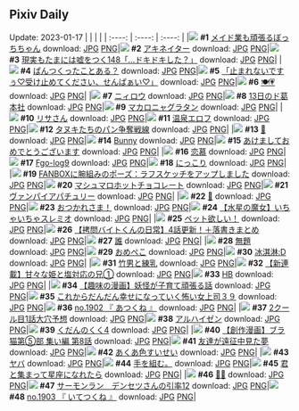 ## Pixiv Daily
Update: 2023-01-17
|      |      |      |
| :----: | :----: | :----: |
|![](https://pixiv.microyu.workers.dev/c/240x480/img-master/img/2023/01/15/00/00/34/104520330_p0_master1200.jpg) **#1** [メイド業も頑張るぼっちちゃん](https://www.pixiv.net/artworks/104520330) download: [JPG](https://pixiv.microyu.workers.dev/img-original/img/2023/01/15/00/00/34/104520330_p0.jpg) [PNG](https://pixiv.microyu.workers.dev/img-original/img/2023/01/15/00/00/34/104520330_p0.png)|![](https://pixiv.microyu.workers.dev/c/240x480/img-master/img/2023/01/15/00/00/51/104520386_p0_master1200.jpg) **#2** [アキネイター](https://www.pixiv.net/artworks/104520386) download: [JPG](https://pixiv.microyu.workers.dev/img-original/img/2023/01/15/00/00/51/104520386_p0.jpg) [PNG](https://pixiv.microyu.workers.dev/img-original/img/2023/01/15/00/00/51/104520386_p0.png)|![](https://pixiv.microyu.workers.dev/c/240x480/img-master/img/2023/01/15/18/00/08/104539909_p0_master1200.jpg) **#3** [現実もたまには嘘をつく148「…ドキドキした？」](https://www.pixiv.net/artworks/104539909) download: [JPG](https://pixiv.microyu.workers.dev/img-original/img/2023/01/15/18/00/08/104539909_p0.jpg) [PNG](https://pixiv.microyu.workers.dev/img-original/img/2023/01/15/18/00/08/104539909_p0.png)|
|![](https://pixiv.microyu.workers.dev/c/240x480/img-master/img/2023/01/16/12/06/30/104562457_p0_master1200.jpg) **#4** [ぱんつくったことある？](https://www.pixiv.net/artworks/104562457) download: [JPG](https://pixiv.microyu.workers.dev/img-original/img/2023/01/16/12/06/30/104562457_p0.jpg) [PNG](https://pixiv.microyu.workers.dev/img-original/img/2023/01/16/12/06/30/104562457_p0.png)|![](https://pixiv.microyu.workers.dev/c/240x480/img-master/img/2023/01/16/08/09/04/104559809_p0_master1200.jpg) **#5** [「止まれないですぅ♡受け止めてください、せんぱぁい♡」](https://www.pixiv.net/artworks/104559809) download: [JPG](https://pixiv.microyu.workers.dev/img-original/img/2023/01/16/08/09/04/104559809_p0.jpg) [PNG](https://pixiv.microyu.workers.dev/img-original/img/2023/01/16/08/09/04/104559809_p0.png)|![](https://pixiv.microyu.workers.dev/c/240x480/img-master/img/2023/01/15/16/48/08/104537918_p0_master1200.jpg) **#6** [🍽️💗](https://www.pixiv.net/artworks/104537918) download: [JPG](https://pixiv.microyu.workers.dev/img-original/img/2023/01/15/16/48/08/104537918_p0.jpg) [PNG](https://pixiv.microyu.workers.dev/img-original/img/2023/01/15/16/48/08/104537918_p0.png)|
|![](https://pixiv.microyu.workers.dev/c/240x480/img-master/img/2023/01/15/04/55/44/104524287_p0_master1200.jpg) **#7** [ニィロウ](https://www.pixiv.net/artworks/104524287) download: [JPG](https://pixiv.microyu.workers.dev/img-original/img/2023/01/15/04/55/44/104524287_p0.jpg) [PNG](https://pixiv.microyu.workers.dev/img-original/img/2023/01/15/04/55/44/104524287_p0.png)|![](https://pixiv.microyu.workers.dev/c/240x480/img-master/img/2023/01/15/14/05/12/104534450_p0_master1200.jpg) **#8** [13日のド葛本社](https://www.pixiv.net/artworks/104534450) download: [JPG](https://pixiv.microyu.workers.dev/img-original/img/2023/01/15/14/05/12/104534450_p0.jpg) [PNG](https://pixiv.microyu.workers.dev/img-original/img/2023/01/15/14/05/12/104534450_p0.png)|![](https://pixiv.microyu.workers.dev/c/240x480/img-master/img/2023/01/15/22/56/23/104549842_p0_master1200.jpg) **#9** [マカロニャグラタン](https://www.pixiv.net/artworks/104549842) download: [JPG](https://pixiv.microyu.workers.dev/img-original/img/2023/01/15/22/56/23/104549842_p0.jpg) [PNG](https://pixiv.microyu.workers.dev/img-original/img/2023/01/15/22/56/23/104549842_p0.png)|
|![](https://pixiv.microyu.workers.dev/c/240x480/img-master/img/2023/01/15/13/40/34/104533961_p0_master1200.jpg) **#10** [リサさん](https://www.pixiv.net/artworks/104533961) download: [JPG](https://pixiv.microyu.workers.dev/img-original/img/2023/01/15/13/40/34/104533961_p0.jpg) [PNG](https://pixiv.microyu.workers.dev/img-original/img/2023/01/15/13/40/34/104533961_p0.png)|![](https://pixiv.microyu.workers.dev/c/240x480/img-master/img/2023/01/15/01/49/55/104523630_p0_master1200.jpg) **#11** [温泉エロフ](https://www.pixiv.net/artworks/104523630) download: [JPG](https://pixiv.microyu.workers.dev/img-original/img/2023/01/15/01/49/55/104523630_p0.jpg) [PNG](https://pixiv.microyu.workers.dev/img-original/img/2023/01/15/01/49/55/104523630_p0.png)|![](https://pixiv.microyu.workers.dev/c/240x480/img-master/img/2023/01/16/00/02/04/104552442_p0_master1200.jpg) **#12** [タヌキたちのパン争奪戦線](https://www.pixiv.net/artworks/104552442) download: [JPG](https://pixiv.microyu.workers.dev/img-original/img/2023/01/16/00/02/04/104552442_p0.jpg) [PNG](https://pixiv.microyu.workers.dev/img-original/img/2023/01/16/00/02/04/104552442_p0.png)|
|![](https://pixiv.microyu.workers.dev/c/240x480/img-master/img/2023/01/15/07/19/08/104527792_p0_master1200.jpg) **#13** [🥺](https://www.pixiv.net/artworks/104527792) download: [JPG](https://pixiv.microyu.workers.dev/img-original/img/2023/01/15/07/19/08/104527792_p0.jpg) [PNG](https://pixiv.microyu.workers.dev/img-original/img/2023/01/15/07/19/08/104527792_p0.png)|![](https://pixiv.microyu.workers.dev/c/240x480/img-master/img/2023/01/15/13/54/58/104523210_p0_master1200.jpg) **#14** [Bunny](https://www.pixiv.net/artworks/104523210) download: [JPG](https://pixiv.microyu.workers.dev/img-original/img/2023/01/15/13/54/58/104523210_p0.jpg) [PNG](https://pixiv.microyu.workers.dev/img-original/img/2023/01/15/13/54/58/104523210_p0.png)|![](https://pixiv.microyu.workers.dev/c/240x480/img-master/img/2023/01/16/00/16/20/104552826_p0_master1200.jpg) **#15** [あけましておめでとうございます](https://www.pixiv.net/artworks/104552826) download: [JPG](https://pixiv.microyu.workers.dev/img-original/img/2023/01/16/00/16/20/104552826_p0.jpg) [PNG](https://pixiv.microyu.workers.dev/img-original/img/2023/01/16/00/16/20/104552826_p0.png)|
|![](https://pixiv.microyu.workers.dev/c/240x480/img-master/img/2023/01/16/00/01/44/104552415_p0_master1200.jpg) **#16** [恋慕](https://www.pixiv.net/artworks/104552415) download: [JPG](https://pixiv.microyu.workers.dev/img-original/img/2023/01/16/00/01/44/104552415_p0.jpg) [PNG](https://pixiv.microyu.workers.dev/img-original/img/2023/01/16/00/01/44/104552415_p0.png)|![](https://pixiv.microyu.workers.dev/c/240x480/img-master/img/2023/01/15/00/08/33/104520866_p0_master1200.jpg) **#17** [Fgo-log9](https://www.pixiv.net/artworks/104520866) download: [JPG](https://pixiv.microyu.workers.dev/img-original/img/2023/01/15/00/08/33/104520866_p0.jpg) [PNG](https://pixiv.microyu.workers.dev/img-original/img/2023/01/15/00/08/33/104520866_p0.png)|![](https://pixiv.microyu.workers.dev/c/240x480/img-master/img/2023/01/16/18/33/21/104568729_p0_master1200.jpg) **#18** [にっこり](https://www.pixiv.net/artworks/104568729) download: [JPG](https://pixiv.microyu.workers.dev/img-original/img/2023/01/16/18/33/21/104568729_p0.jpg) [PNG](https://pixiv.microyu.workers.dev/img-original/img/2023/01/16/18/33/21/104568729_p0.png)|
|![](https://pixiv.microyu.workers.dev/c/240x480/img-master/img/2023/01/16/12/00/07/104562310_p0_master1200.jpg) **#19** [FANBOXに腕組みのポーズ：ラフスケッチをアップしました](https://www.pixiv.net/artworks/104562310) download: [JPG](https://pixiv.microyu.workers.dev/img-original/img/2023/01/16/12/00/07/104562310_p0.jpg) [PNG](https://pixiv.microyu.workers.dev/img-original/img/2023/01/16/12/00/07/104562310_p0.png)|![](https://pixiv.microyu.workers.dev/c/240x480/img-master/img/2023/01/16/22/27/44/104575064_p0_master1200.jpg) **#20** [マシュマロホットチョコレート](https://www.pixiv.net/artworks/104575064) download: [JPG](https://pixiv.microyu.workers.dev/img-original/img/2023/01/16/22/27/44/104575064_p0.jpg) [PNG](https://pixiv.microyu.workers.dev/img-original/img/2023/01/16/22/27/44/104575064_p0.png)|![](https://pixiv.microyu.workers.dev/c/240x480/img-master/img/2023/01/15/00/00/07/104520236_p0_master1200.jpg) **#21** [ヴァンパイアパチュリー](https://www.pixiv.net/artworks/104520236) download: [JPG](https://pixiv.microyu.workers.dev/img-original/img/2023/01/15/00/00/07/104520236_p0.jpg) [PNG](https://pixiv.microyu.workers.dev/img-original/img/2023/01/15/00/00/07/104520236_p0.png)|
|![](https://pixiv.microyu.workers.dev/c/240x480/img-master/img/2023/01/15/00/00/38/104520336_p0_master1200.jpg) **#22** [🎡](https://www.pixiv.net/artworks/104520336) download: [JPG](https://pixiv.microyu.workers.dev/img-original/img/2023/01/15/00/00/38/104520336_p0.jpg) [PNG](https://pixiv.microyu.workers.dev/img-original/img/2023/01/15/00/00/38/104520336_p0.png)|![](https://pixiv.microyu.workers.dev/c/240x480/img-master/img/2023/01/15/22/28/24/104548800_p0_master1200.jpg) **#23** [おつかれさま！](https://www.pixiv.net/artworks/104548800) download: [JPG](https://pixiv.microyu.workers.dev/img-original/img/2023/01/15/22/28/24/104548800_p0.jpg) [PNG](https://pixiv.microyu.workers.dev/img-original/img/2023/01/15/22/28/24/104548800_p0.png)|![](https://pixiv.microyu.workers.dev/c/240x480/img-master/img/2023/01/16/00/22/18/104553230_p0_master1200.jpg) **#24** [【水星の魔女】いちゃいちゃスレミオ](https://www.pixiv.net/artworks/104553230) download: [JPG](https://pixiv.microyu.workers.dev/img-original/img/2023/01/16/00/22/18/104553230_p0.jpg) [PNG](https://pixiv.microyu.workers.dev/img-original/img/2023/01/16/00/22/18/104553230_p0.png)|
|![](https://pixiv.microyu.workers.dev/c/240x480/img-master/img/2023/01/15/00/08/07/104520849_p0_master1200.jpg) **#25** [ペット欲しい！](https://www.pixiv.net/artworks/104520849) download: [JPG](https://pixiv.microyu.workers.dev/img-original/img/2023/01/15/00/08/07/104520849_p0.jpg) [PNG](https://pixiv.microyu.workers.dev/img-original/img/2023/01/15/00/08/07/104520849_p0.png)|![](https://pixiv.microyu.workers.dev/c/240x480/img-master/img/2023/01/15/12/00/29/104532012_p0_master1200.jpg) **#26** [【拷問バイトくんの日常】4話更新！＋落書きまとめ](https://www.pixiv.net/artworks/104532012) download: [JPG](https://pixiv.microyu.workers.dev/img-original/img/2023/01/15/12/00/29/104532012_p0.jpg) [PNG](https://pixiv.microyu.workers.dev/img-original/img/2023/01/15/12/00/29/104532012_p0.png)|![](https://pixiv.microyu.workers.dev/c/240x480/img-master/img/2023/01/15/08/42/11/104528778_p0_master1200.jpg) **#27** [誰](https://www.pixiv.net/artworks/104528778) download: [JPG](https://pixiv.microyu.workers.dev/img-original/img/2023/01/15/08/42/11/104528778_p0.jpg) [PNG](https://pixiv.microyu.workers.dev/img-original/img/2023/01/15/08/42/11/104528778_p0.png)|
|![](https://pixiv.microyu.workers.dev/c/240x480/img-master/img/2023/01/16/00/00/31/104552253_p0_master1200.jpg) **#28** [無題](https://www.pixiv.net/artworks/104552253) download: [JPG](https://pixiv.microyu.workers.dev/img-original/img/2023/01/16/00/00/31/104552253_p0.jpg) [PNG](https://pixiv.microyu.workers.dev/img-original/img/2023/01/16/00/00/31/104552253_p0.png)|![](https://pixiv.microyu.workers.dev/c/240x480/img-master/img/2023/01/15/08/08/04/104528377_p0_master1200.jpg) **#29** [おめぺこ](https://www.pixiv.net/artworks/104528377) download: [JPG](https://pixiv.microyu.workers.dev/img-original/img/2023/01/15/08/08/04/104528377_p0.jpg) [PNG](https://pixiv.microyu.workers.dev/img-original/img/2023/01/15/08/08/04/104528377_p0.png)|![](https://pixiv.microyu.workers.dev/c/240x480/img-master/img/2023/01/15/13/36/45/104533893_p0_master1200.jpg) **#30** [冰淇淋:D](https://www.pixiv.net/artworks/104533893) download: [JPG](https://pixiv.microyu.workers.dev/img-original/img/2023/01/15/13/36/45/104533893_p0.jpg) [PNG](https://pixiv.microyu.workers.dev/img-original/img/2023/01/15/13/36/45/104533893_p0.png)|
|![](https://pixiv.microyu.workers.dev/c/240x480/img-master/img/2023/01/15/18/30/18/104532363_p0_master1200.jpg) **#31** [竹男と練乳](https://www.pixiv.net/artworks/104532363) download: [JPG](https://pixiv.microyu.workers.dev/img-original/img/2023/01/15/18/30/18/104532363_p0.jpg) [PNG](https://pixiv.microyu.workers.dev/img-original/img/2023/01/15/18/30/18/104532363_p0.png)|![](https://pixiv.microyu.workers.dev/c/240x480/img-master/img/2023/01/16/00/01/56/104552432_p0_master1200.jpg) **#32** [【新連載】甘々な姫と塩対応の兄①](https://www.pixiv.net/artworks/104552432) download: [JPG](https://pixiv.microyu.workers.dev/img-original/img/2023/01/16/00/01/56/104552432_p0.jpg) [PNG](https://pixiv.microyu.workers.dev/img-original/img/2023/01/16/00/01/56/104552432_p0.png)|![](https://pixiv.microyu.workers.dev/c/240x480/img-master/img/2023/01/15/00/55/49/104522392_p0_master1200.jpg) **#33** [HB](https://www.pixiv.net/artworks/104522392) download: [JPG](https://pixiv.microyu.workers.dev/img-original/img/2023/01/15/00/55/49/104522392_p0.jpg) [PNG](https://pixiv.microyu.workers.dev/img-original/img/2023/01/15/00/55/49/104522392_p0.png)|
|![](https://pixiv.microyu.workers.dev/c/240x480/img-master/img/2023/01/15/00/02/02/104520536_p0_master1200.jpg) **#34** [【趣味の漫画】妖怪が子育て頑張る話](https://www.pixiv.net/artworks/104520536) download: [JPG](https://pixiv.microyu.workers.dev/img-original/img/2023/01/15/00/02/02/104520536_p0.jpg) [PNG](https://pixiv.microyu.workers.dev/img-original/img/2023/01/15/00/02/02/104520536_p0.png)|![](https://pixiv.microyu.workers.dev/c/240x480/img-master/img/2023/01/16/17/06/35/104566894_p0_master1200.jpg) **#35** [これからだんだん幸せになっていく怖い女上司３９](https://www.pixiv.net/artworks/104566894) download: [JPG](https://pixiv.microyu.workers.dev/img-original/img/2023/01/16/17/06/35/104566894_p0.jpg) [PNG](https://pixiv.microyu.workers.dev/img-original/img/2023/01/16/17/06/35/104566894_p0.png)|![](https://pixiv.microyu.workers.dev/c/240x480/img-master/img/2023/01/15/15/52/04/104536602_p0_master1200.jpg) **#36** [no.1902 『 あつくね 』](https://www.pixiv.net/artworks/104536602) download: [JPG](https://pixiv.microyu.workers.dev/img-original/img/2023/01/15/15/52/04/104536602_p0.jpg) [PNG](https://pixiv.microyu.workers.dev/img-original/img/2023/01/15/15/52/04/104536602_p0.png)|
|![](https://pixiv.microyu.workers.dev/c/240x480/img-master/img/2023/01/15/17/57/29/104539806_p0_master1200.jpg) **#37** [2クール目1話大穴予想](https://www.pixiv.net/artworks/104539806) download: [JPG](https://pixiv.microyu.workers.dev/img-original/img/2023/01/15/17/57/29/104539806_p0.jpg) [PNG](https://pixiv.microyu.workers.dev/img-original/img/2023/01/15/17/57/29/104539806_p0.png)|![](https://pixiv.microyu.workers.dev/c/240x480/img-master/img/2023/01/15/22/04/07/104547985_p0_master1200.jpg) **#38** [アルハイゼン](https://www.pixiv.net/artworks/104547985) download: [JPG](https://pixiv.microyu.workers.dev/img-original/img/2023/01/15/22/04/07/104547985_p0.jpg) [PNG](https://pixiv.microyu.workers.dev/img-original/img/2023/01/15/22/04/07/104547985_p0.png)|![](https://pixiv.microyu.workers.dev/c/240x480/img-master/img/2023/01/16/09/08/43/104560392_p0_master1200.jpg) **#39** [くだんのくく4](https://www.pixiv.net/artworks/104560392) download: [JPG](https://pixiv.microyu.workers.dev/img-original/img/2023/01/16/09/08/43/104560392_p0.jpg) [PNG](https://pixiv.microyu.workers.dev/img-original/img/2023/01/16/09/08/43/104560392_p0.png)|
|![](https://pixiv.microyu.workers.dev/c/240x480/img-master/img/2023/01/16/19/00/17/104569376_p0_master1200.jpg) **#40** [【創作漫画】ブラ猫第⑤部 集い編 第8話](https://www.pixiv.net/artworks/104569376) download: [JPG](https://pixiv.microyu.workers.dev/img-original/img/2023/01/16/19/00/17/104569376_p0.jpg) [PNG](https://pixiv.microyu.workers.dev/img-original/img/2023/01/16/19/00/17/104569376_p0.png)|![](https://pixiv.microyu.workers.dev/c/240x480/img-master/img/2023/01/15/17/00/07/104538232_p0_master1200.jpg) **#41** [友達が遠征中見た夢](https://www.pixiv.net/artworks/104538232) download: [JPG](https://pixiv.microyu.workers.dev/img-original/img/2023/01/15/17/00/07/104538232_p0.jpg) [PNG](https://pixiv.microyu.workers.dev/img-original/img/2023/01/15/17/00/07/104538232_p0.png)|![](https://pixiv.microyu.workers.dev/c/240x480/img-master/img/2023/01/15/00/02/21/104520568_p0_master1200.jpg) **#42** [あくあ色すいせい](https://www.pixiv.net/artworks/104520568) download: [JPG](https://pixiv.microyu.workers.dev/img-original/img/2023/01/15/00/02/21/104520568_p0.jpg) [PNG](https://pixiv.microyu.workers.dev/img-original/img/2023/01/15/00/02/21/104520568_p0.png)|
|![](https://pixiv.microyu.workers.dev/c/240x480/img-master/img/2023/01/15/00/57/47/104522442_p0_master1200.jpg) **#43** [ヤバ](https://www.pixiv.net/artworks/104522442) download: [JPG](https://pixiv.microyu.workers.dev/img-original/img/2023/01/15/00/57/47/104522442_p0.jpg) [PNG](https://pixiv.microyu.workers.dev/img-original/img/2023/01/15/00/57/47/104522442_p0.png)|![](https://pixiv.microyu.workers.dev/c/240x480/img-master/img/2023/01/16/12/02/30/104562396_p0_master1200.jpg) **#44** [手を組む。](https://www.pixiv.net/artworks/104562396) download: [JPG](https://pixiv.microyu.workers.dev/img-original/img/2023/01/16/12/02/30/104562396_p0.jpg) [PNG](https://pixiv.microyu.workers.dev/img-original/img/2023/01/16/12/02/30/104562396_p0.png)|![](https://pixiv.microyu.workers.dev/c/240x480/img-master/img/2023/01/15/03/18/36/104525366_p0_master1200.jpg) **#45** [君と集まって星座になれたら](https://www.pixiv.net/artworks/104525366) download: [JPG](https://pixiv.microyu.workers.dev/img-original/img/2023/01/15/03/18/36/104525366_p0.jpg) [PNG](https://pixiv.microyu.workers.dev/img-original/img/2023/01/15/03/18/36/104525366_p0.png)|
|![](https://pixiv.microyu.workers.dev/c/240x480/img-master/img/2023/01/15/00/11/53/104520365_p0_master1200.jpg) **#46** [🎂🍼](https://www.pixiv.net/artworks/104520365) download: [JPG](https://pixiv.microyu.workers.dev/img-original/img/2023/01/15/00/11/53/104520365_p0.jpg) [PNG](https://pixiv.microyu.workers.dev/img-original/img/2023/01/15/00/11/53/104520365_p0.png)|![](https://pixiv.microyu.workers.dev/c/240x480/img-master/img/2023/01/15/23/58/16/104552067_p0_master1200.jpg) **#47** [サーモンラン　デンセツさんの引率12](https://www.pixiv.net/artworks/104552067) download: [JPG](https://pixiv.microyu.workers.dev/img-original/img/2023/01/15/23/58/16/104552067_p0.jpg) [PNG](https://pixiv.microyu.workers.dev/img-original/img/2023/01/15/23/58/16/104552067_p0.png)|![](https://pixiv.microyu.workers.dev/c/240x480/img-master/img/2023/01/16/12/16/26/104562631_p0_master1200.jpg) **#48** [no.1903 『 いてつくね 』](https://www.pixiv.net/artworks/104562631) download: [JPG](https://pixiv.microyu.workers.dev/img-original/img/2023/01/16/12/16/26/104562631_p0.jpg) [PNG](https://pixiv.microyu.workers.dev/img-original/img/2023/01/16/12/16/26/104562631_p0.png)|
